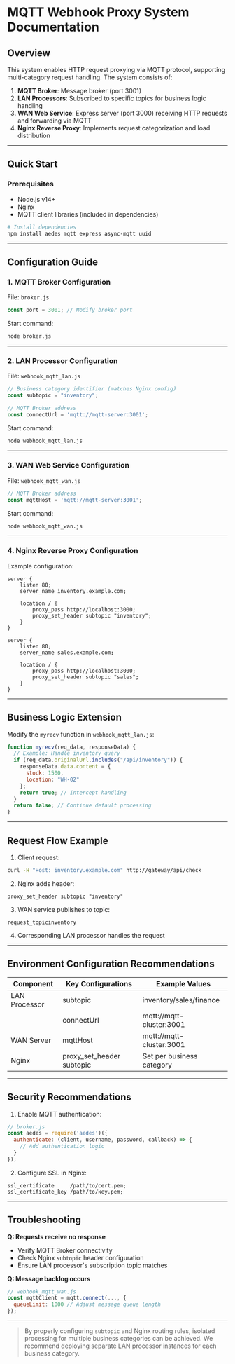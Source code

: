 # MQTT Webhook Proxy System Documentation

## Overview  
This system enables HTTP request proxying via MQTT protocol, supporting multi-category request handling. The system consists of:  
1. **MQTT Broker**: Message broker (port 3001)  
2. **LAN Processors**: Subscribed to specific topics for business logic handling  
3. **WAN Web Service**: Express server (port 3000) receiving HTTP requests and forwarding via MQTT  
4. **Nginx Reverse Proxy**: Implements request categorization and load distribution  



---

## Quick Start  

### Prerequisites  
- Node.js v14+  
- Nginx  
- MQTT client libraries (included in dependencies)  

```bash  
# Install dependencies  
npm install aedes mqtt express async-mqtt uuid  
```  

---  

## Configuration Guide  

### 1. MQTT Broker Configuration  
File: `broker.js`  
```javascript  
const port = 3001; // Modify broker port  
```  
Start command:  
```bash  
node broker.js  
```  

---  

### 2. LAN Processor Configuration  
File: `webhook_mqtt_lan.js`  
```javascript  
// Business category identifier (matches Nginx config)  
const subtopic = "inventory";  

// MQTT Broker address  
const connectUrl = 'mqtt://mqtt-server:3001';   
```  
Start command:  
```bash  
node webhook_mqtt_lan.js  
```  

---  

### 3. WAN Web Service Configuration  
File: `webhook_mqtt_wan.js`  
```javascript  
// MQTT Broker address  
const mqttHost = 'mqtt://mqtt-server:3001';  
```  
Start command:  
```bash  
node webhook_mqtt_wan.js  
```  

---  

### 4. Nginx Reverse Proxy Configuration  
Example configuration:  
```nginx  
server {  
    listen 80;  
    server_name inventory.example.com;  

    location / {  
        proxy_pass http://localhost:3000;  
        proxy_set_header subtopic "inventory";  
    }  
}  

server {  
    listen 80;  
    server_name sales.example.com;  

    location / {  
        proxy_pass http://localhost:3000;  
        proxy_set_header subtopic "sales";  
    }  
}  
```  

---  

## Business Logic Extension  
Modify the `myrecv` function in `webhook_mqtt_lan.js`:  
```javascript  
function myrecv(req_data, responseData) {  
  // Example: Handle inventory query  
  if (req_data.originalUrl.includes("/api/inventory")) {  
    responseData.data.content = {  
      stock: 1500,  
      location: "WH-02"  
    };  
    return true; // Intercept handling  
  }  
  return false; // Continue default processing  
}  
```  

---  

## Request Flow Example  
1. Client request:  
```bash  
curl -H "Host: inventory.example.com" http://gateway/api/check  
```  

2. Nginx adds header:  
```http  
proxy_set_header subtopic "inventory"  
```  

3. WAN service publishes to topic:  
```  
request_topicinventory  
```  

4. Corresponding LAN processor handles the request  

---  

## Environment Configuration Recommendations  
| Component       | Key Configurations         | Example Values             |  
|-----------------|----------------------------|----------------------------|  
| LAN Processor   | subtopic                   | inventory/sales/finance    |  
|                 | connectUrl                 | mqtt://mqtt-cluster:3001   |  
| WAN Server      | mqttHost                   | mqtt://mqtt-cluster:3001   |  
| Nginx           | proxy_set_header subtopic  | Set per business category  |  

---  




## Security Recommendations  
1. Enable MQTT authentication:  
```javascript  
// broker.js  
const aedes = require('aedes')({  
  authenticate: (client, username, password, callback) => {  
    // Add authentication logic  
  }  
});  
```  

2. Configure SSL in Nginx:  
```nginx  
ssl_certificate     /path/to/cert.pem;  
ssl_certificate_key /path/to/key.pem;  
```  

---  

## Troubleshooting  
**Q: Requests receive no response**  
- Verify MQTT Broker connectivity  
- Check Nginx `subtopic` header configuration  
- Ensure LAN processor's subscription topic matches  

**Q: Message backlog occurs**  
```javascript  
// webhook_mqtt_wan.js  
const mqttClient = mqtt.connect(..., {  
  queueLimit: 1000 // Adjust message queue length  
});  
```  

---  

> By properly configuring `subtopic` and Nginx routing rules, isolated processing for multiple business categories can be achieved. We recommend deploying separate LAN processor instances for each business category.